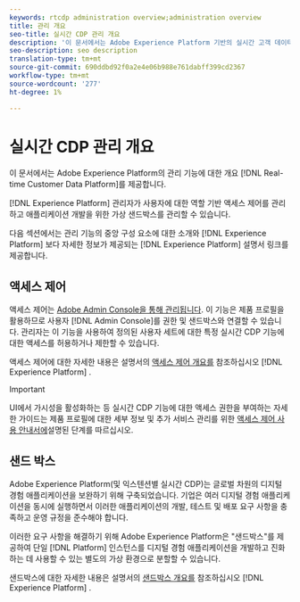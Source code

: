 ```yaml
---
keywords: rtcdp administration overview;administration overview
title: 관리 개요
seo-title: 실시간 CDP 관리 개요
description: '이 문서에서는 Adobe Experience Platform 기반의 실시간 고객 데이터 플랫폼의 관리 기능에 대한 개요를 제공합니다. '
seo-description: seo description
translation-type: tm+mt
source-git-commit: 690ddbd92f0a2e4e06b988e761dabff399cd2367
workflow-type: tm+mt
source-wordcount: '277'
ht-degree: 1%

---
```



# 실시간 CDP 관리 개요

이 문서에서는 Adobe Experience Platform의 관리 기능에 대한 개요 [!DNL Real-time Customer Data Platform]를 제공합니다.

[!DNL Experience Platform] 관리자가 사용자에 대한 역할 기반 액세스 제어를 관리하고 애플리케이션 개발을 위한 가상 샌드박스를 관리할 수 있습니다.

다음 섹션에서는 관리 기능의 중앙 구성 요소에 대한 소개와 [!DNL Experience Platform] 보다 자세한 정보가 제공되는 [!DNL Experience Platform] 설명서 링크를 제공합니다.

## 액세스 제어

액세스 제어는 [Adobe Admin Console을 통해 관리됩니다](http://adminconsole.adobe.com). 이 기능은 제품 프로필을 활용하므로 사용자 [!DNL Admin Console]를 권한 및 샌드박스와 연결할 수 있습니다. 관리자는 이 기능을 사용하여 정의된 사용자 세트에 대한 특정 실시간 CDP 기능에 대한 액세스를 허용하거나 제한할 수 있습니다.

액세스 제어에 대한 자세한 내용은 설명서의 [액세스 제어 개요를](../../access-control/home.md) 참조하십시오 [!DNL Experience Platform] .

>[!IMPORTANT]
>
>UI에서 가시성을 활성화하는 등 실시간 CDP 기능에 대한 액세스 권한을 부여하는 자세한 가이드는 제품 프로필에 대한 세부 정보 및 추가 서비스 관리를 위한 [액세스 제어 사용 안내서에](../../access-control/ui/overview.md)설명된 단계를 따르십시오.

## 샌드 박스

Adobe Experience Platform(및 익스텐션별 실시간 CDP)는 글로벌 차원의 디지털 경험 애플리케이션을 보완하기 위해 구축되었습니다. 기업은 여러 디지털 경험 애플리케이션을 동시에 실행하면서 이러한 애플리케이션의 개발, 테스트 및 배포 요구 사항을 충족하고 운영 규정을 준수해야 합니다.

이러한 요구 사항을 해결하기 위해 Adobe Experience Platform은 &quot;샌드박스&quot;를 제공하여 단일 [!DNL Platform] 인스턴스를 디지털 경험 애플리케이션을 개발하고 진화하는 데 사용할 수 있는 별도의 가상 환경으로 분할할 수 있습니다.

샌드박스에 대한 자세한 내용은 설명서의 [샌드박스 개요를](../../sandboxes/home.md) 참조하십시오 [!DNL Experience Platform] .